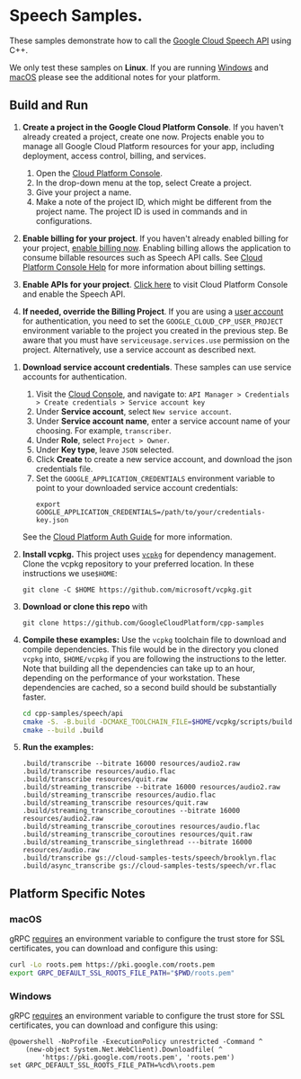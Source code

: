 # Speech Samples.

These samples demonstrate how to call the [Google Cloud Speech API](https://cloud.google.com/speech/) using C++.

We only test these samples on **Linux**.  If you are running [Windows](#Windows) and [macOS](#macOS) please see
the additional notes for your platform.

## Build and Run

1. **Create a project in the Google Cloud Platform Console**. If you haven't already created a project, create one now.
   Projects enable you to manage all Google Cloud Platform resources for your app, including deployment, access control,
   billing, and services.
    1. Open the [Cloud Platform Console](https://console.cloud.google.com/).
    1. In the drop-down menu at the top, select Create a project.
    1. Give your project a name.
    1. Make a note of the project ID, which might be different from the project name. The project ID is used in commands
       and in configurations.

1. **Enable billing for your project**. If you haven't already enabled billing for your
   project, [enable billing now](https://console.cloud.google.com/project/_/settings). Enabling billing allows the
   application to consume billable resources such as Speech API calls.
   See [Cloud Platform Console Help](https://support.google.com/cloud/answer/6288653) for more information about billing
   settings.

1. **Enable APIs for your project**.
   [Click here](https://console.cloud.google.com/flows/enableapi?apiid=speech&showconfirmation=true) to visit Cloud
   Platform Console and enable the Speech API.

1. **If needed, override the Billing Project**.
   If you are using a [user account] for authentication, you need to set the `GOOGLE_CLOUD_CPP_USER_PROJECT`
   environment variable to the project you created in the previous step. Be aware that you must have
   `serviceusage.services.use` permission on the project.  Alternatively, use a service account as described next.

[user account]: https://cloud.google.com/docs/authentication#principals 

1. **Download service account credentials**. These samples can use service accounts for authentication.
    1. Visit the [Cloud Console](http://cloud.google.com/console), and navigate to:
       `API Manager > Credentials > Create credentials > Service account key`
    1. Under **Service account**, select `New service account`.
    1. Under **Service account name**, enter a service account name of your choosing. For example, `transcriber`.
    1. Under **Role**, select `Project > Owner`.
    1. Under **Key type**, leave `JSON` selected.
    1. Click **Create** to create a new service account, and download the json credentials file.
    1. Set the `GOOGLE_APPLICATION_CREDENTIALS` environment variable to point to your downloaded service account
       credentials:
       ```
       export GOOGLE_APPLICATION_CREDENTIALS=/path/to/your/credentials-key.json
       ```
   See the [Cloud Platform Auth Guide](https://cloud.google.com/docs/authentication#developer_workflow) for more
   information.

1. **Install vcpkg.**
   This project uses [`vcpkg`](https://github.com/microsoft/vcpkg) for dependency management. Clone the vcpkg repository
   to your preferred location. In these instructions we use`$HOME`:
   ```shell
   git clone -C $HOME https://github.com/microsoft/vcpkg.git
   ```

1. **Download or clone this repo** with
   ```shell
   git clone https://github.com/GoogleCloudPlatform/cpp-samples
   ```

1. **Compile these examples:**
   Use the `vcpkg` toolchain file to download and compile dependencies. This file would be in the directory you
   cloned `vcpkg` into, `$HOME/vcpkg` if you are following the instructions to the letter. Note that building all the
   dependencies can take up to an hour, depending on the performance of your workstation. These dependencies are cached,
   so a second build should be substantially faster.
   ```sh
   cd cpp-samples/speech/api
   cmake -S. -B.build -DCMAKE_TOOLCHAIN_FILE=$HOME/vcpkg/scripts/buildsystems/vcpkg.cmake
   cmake --build .build
   ```

1. **Run the examples:**
   ```shell
   .build/transcribe --bitrate 16000 resources/audio2.raw
   .build/transcribe resources/audio.flac
   .build/transcribe resources/quit.raw
   .build/streaming_transcribe --bitrate 16000 resources/audio2.raw
   .build/streaming_transcribe resources/audio.flac
   .build/streaming_transcribe resources/quit.raw
   .build/streaming_transcribe_coroutines --bitrate 16000 resources/audio2.raw
   .build/streaming_transcribe_coroutines resources/audio.flac
   .build/streaming_transcribe_coroutines resources/quit.raw
   .build/streaming_transcribe_singlethread ---bitrate 16000 resources/audio.raw
   .build/transcribe gs://cloud-samples-tests/speech/brooklyn.flac
   .build/async_transcribe gs://cloud-samples-tests/speech/vr.flac
   ```

## Platform Specific Notes

### macOS

gRPC [requires][grpc-roots-pem-bug] an environment variable to configure the
trust store for SSL certificates, you can download and configure this using:

```bash
curl -Lo roots.pem https://pki.google.com/roots.pem
export GRPC_DEFAULT_SSL_ROOTS_FILE_PATH="$PWD/roots.pem"
```

### Windows

gRPC [requires][grpc-roots-pem-bug] an environment variable to configure the
trust store for SSL certificates, you can download and configure this using:

```console
@powershell -NoProfile -ExecutionPolicy unrestricted -Command ^
    (new-object System.Net.WebClient).Downloadfile( ^
        'https://pki.google.com/roots.pem', 'roots.pem')
set GRPC_DEFAULT_SSL_ROOTS_FILE_PATH=%cd%\roots.pem
```

[grpc-roots-pem-bug]: https://github.com/grpc/grpc/issues/16571
[choco-cmake-link]: https://chocolatey.org/packages/cmake
[homebrew-cmake-link]: https://formulae.brew.sh/formula/cmake
[cmake-download-link]: https://cmake.org/download/
